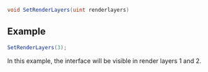 ```csharp
void SetRenderLayers(uint renderlayers)
```

## Example

```csharp
SetRenderLayers(3);
```
In this example, the interface will be visible in render layers 1 and 2.